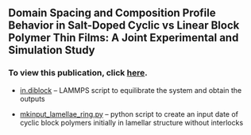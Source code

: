 ## Domain Spacing and Composition Profile Behavior in Salt-Doped Cyclic vs Linear Block Polymer Thin Films: A Joint Experimental and Simulation Study
### To view this publication, click [here](https://pubs.acs.org/doi/abs/10.1021/acs.macromol.7b01338). 

- [in.diblock](https://github.com/hall-polymers/published-work/blob/master/2017-gartner2017domain/in.diblock) – LAMMPS script to equilibrate the system and obtain the outputs

- [mkinput_lamellae_ring.py](https://github.com/hall-polymers/published-work/blob/master/2017-gartner2017domain/mkinput_lamellae_ring.py) – python script to create an input date of cyclic block polymers initially in lamellar structure without interlocks
